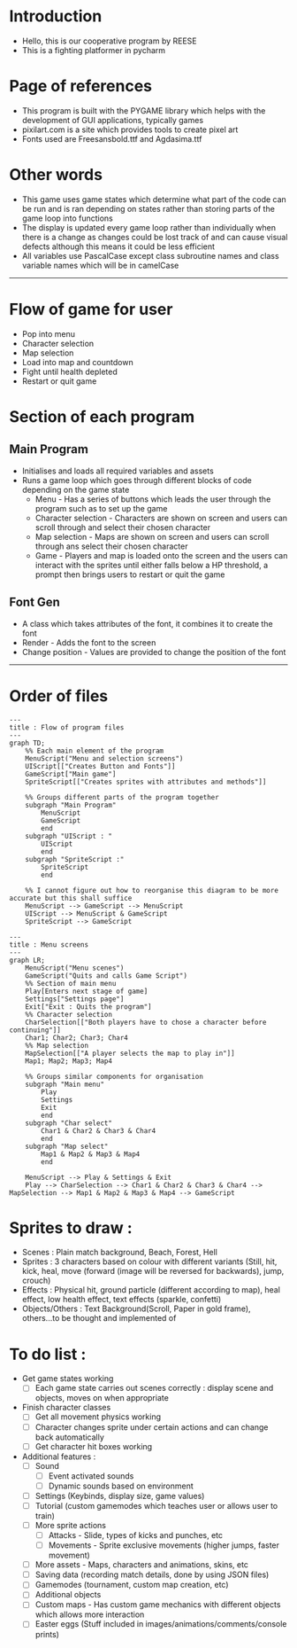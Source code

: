 # Introduction
 - Hello, this is our cooperative program by REESE
 - This is a fighting platformer in pycharm

# Page of references
 - This program is built with the PYGAME library which helps with the development of GUI applications, typically games
 - pixilart.com is a site which provides tools to create pixel art
 - Fonts used are Freesansbold.ttf and Agdasima.ttf

# Other words
 - This game uses game states which determine what part of the code can be run and is ran depending on states rather than storing parts of the game loop into functions
 - The display is updated every game loop rather than individually when there is a change as changes could be lost track of and can cause visual defects although this means it could be less efficient
 - All variables use PascalCase except class subroutine names and class variable names which will be in camelCase
---

# Flow of game for user
 - Pop into menu
 - Character selection
 - Map selection
 - Load into map and countdown
 - Fight until health depleted
 - Restart or quit game

# Section of each program
## Main Program
 - Initialises and loads all required variables and assets
 - Runs a game loop which goes through different blocks of code depending on the game state
    - Menu - Has a series of buttons which leads the user through the program such as to set up the game
    - Character selection - Characters are shown on screen and users can scroll through and select their chosen character
    - Map selection - Maps are shown on screen and users can scroll through ans select their chosen character
    - Game - Players and map is loaded onto the screen and the users can interact with the sprites until either falls below a HP threshold, a prompt then brings users to restart or quit the game

## Font Gen
 - A class which takes attributes of the font, it combines it to create the font
 - Render - Adds the font to the screen
 - Change position - Values are provided to change the position of the font

--- 
# Order of files
```mermaid
---
title : Flow of program files
---
graph TD;
    %% Each main element of the program
    MenuScript("Menu and selection screens")
    UIScript[["Creates Button and Fonts"]]
    GameScript["Main game"]
    SpriteScript[["Creates sprites with attributes and methods"]]

    %% Groups different parts of the program together
    subgraph "Main Program"
        MenuScript
        GameScript
        end
    subgraph "UIScript : "
        UIScript
        end
    subgraph "SpriteScript :"
        SpriteScript
        end
    
    %% I cannot figure out how to reorganise this diagram to be more accurate but this shall suffice
    MenuScript --> GameScript --> MenuScript
    UIScript --> MenuScript & GameScript
    SpriteScript --> GameScript
```
```mermaid
---
title : Menu screens
---
graph LR;
    MenuScript("Menu scenes")
    GameScript("Quits and calls Game Script")
    %% Section of main menu
    Play[Enters next stage of game]
    Settings["Settings page"]
    Exit["Exit : Quits the program"]
    %% Character selection
    CharSelection[["Both players have to chose a character before continuing"]]
    Char1; Char2; Char3; Char4
    %% Map selection
    MapSelection[["A player selects the map to play in"]]
    Map1; Map2; Map3; Map4

    %% Groups similar components for organisation
    subgraph "Main menu"
        Play
        Settings
        Exit
        end
    subgraph "Char select"
        Char1 & Char2 & Char3 & Char4
        end
    subgraph "Map select"
        Map1 & Map2 & Map3 & Map4
        end

    MenuScript --> Play & Settings & Exit
    Play --> CharSelection --> Char1 & Char2 & Char3 & Char4 --> MapSelection --> Map1 & Map2 & Map3 & Map4 --> GameScript
```

# Sprites to draw : 
 - Scenes : Plain match background, Beach, Forest, Hell
 - Sprites : 3 characters based on colour with different variants (Still, hit, kick, heal, move (forward (image will be reversed for backwards), jump, crouch)
 - Effects : Physical hit, ground particle (different according to map), heal effect, low health effect, text effects (sparkle, confetti)
 - Objects/Others : Text Background(Scroll, Paper in gold frame), others...to be thought and implemented of

# To do list : 
 - Get game states working
    - [ ] Each game state carries out scenes correctly : display scene and objects, moves on when appropriate 
 - Finish character classes
    - [ ] Get all movement physics working
    - [ ] Character changes sprite under certain actions and can change back automatically
    - [ ] Get character hit boxes working
 - Additional features : 
    - [ ] Sound
       - [ ] Event activated sounds
       - [ ] Dynamic sounds based on environment
    - [ ] Settings (Keybinds, display size, game values)
    - [ ] Tutorial (custom gamemodes which teaches user or allows user to train)
    - [ ] More sprite actions
       - [ ] Attacks - Slide, types of kicks and punches, etc
       - [ ] Movements - Sprite exclusive movements (higher jumps, faster movement)
    - [ ] More assets - Maps, characters and animations, skins, etc
    - [ ] Saving data (recording match details, done by using JSON files)
    - [ ] Gamemodes (tournament, custom map creation, etc)
    - [ ] Additional objects
    - [ ] Custom maps - Has custom game mechanics with different objects which allows more interaction
    - [ ] Easter eggs (Stuff included in images/animations/comments/console prints)
